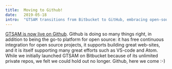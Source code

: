 ```yaml
---
title:  Moving to Github!
date:   2019-05-18
intro:  "GTSAM transitions from Bitbucket to GitHub, embracing open-source collaboration with free CI, enhanced community tools, and broader visibility—ushering in a new era of development and engagement."
---
```


[GTSAM is now live on Github](https://github.com/borglab/gtsam). Github is doing so many things right, in addition to being the go-to platform for open source: it has free continuous integration for open source projects, it supports building great web-sites, and it is itself supporting many great efforts such as VS-code and Atom. While we initially launched GTSAM on Bitbucket because of its unlimited private repos, we felt we could hold out no longer. Github, here we come :-)